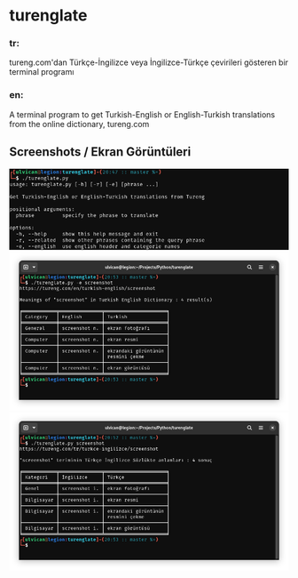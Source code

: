 # turenglate

### tr:

tureng.com'dan Türkçe-İngilizce veya İngilizce-Türkçe çevirileri gösteren bir terminal programı

### en:

A terminal program to get Turkish-English or English-Turkish translations from the online dictionary, tureng.com

## Screenshots / Ekran Görüntüleri

![Screenshot of the program's help](screenshots/turenglate-screenshot3.png)
![Screenshot of the program's output with -e option](screenshots/turenglate-screenshot2.png)
![Screenshot of the program's output](screenshots/turenglate-screenshot1.png)

